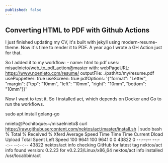 ```yaml
---
published: false
---
```

## Converting HTML to PDF with Github Actions

I just finished updating my CV, it's built with jekyll using modern-resume-theme. Now it´s time to render it to PDF. A year ago I wrote a GH Action just for that.

So I added it to my workflow:
      - name: html to pdf
        uses: misaelnieto/web_to_pdf_action@master
        with:
          webPageURL: https://www.noenieto.com/resume/
          outputFile: ./path/to/my/resume.pdf
          usePuppeteer: true
          useScreen: true
          pdfOptions: '{"format": "Letter", "margin": {"top": "10mm", "left": "10mm", "right": "10mm", "bottom": "10mm"}}'

Now I want to test it. So I installed act, which depends on Docker and Go to run the workflows.

sudo apt install golang-go

nnieto@Pochitoque:~/misaelnieto$ curl https://raw.githubusercontent.com/nektos/act/master/install.sh | sudo bash
  % Total    % Received % Xferd  Average Speed   Time    Time     Time  Current
                                 Dload  Upload   Total   Spent    Left  Speed
100  9641  100  9641    0     0  43822      0 --:--:-- --:--:-- --:--:-- 43822
nektos/act info checking GitHub for latest tag
nektos/act info found version: 0.2.23 for v0.2.23/Linux/x86_64
nektos/act info installed /usr/local/bin/act

